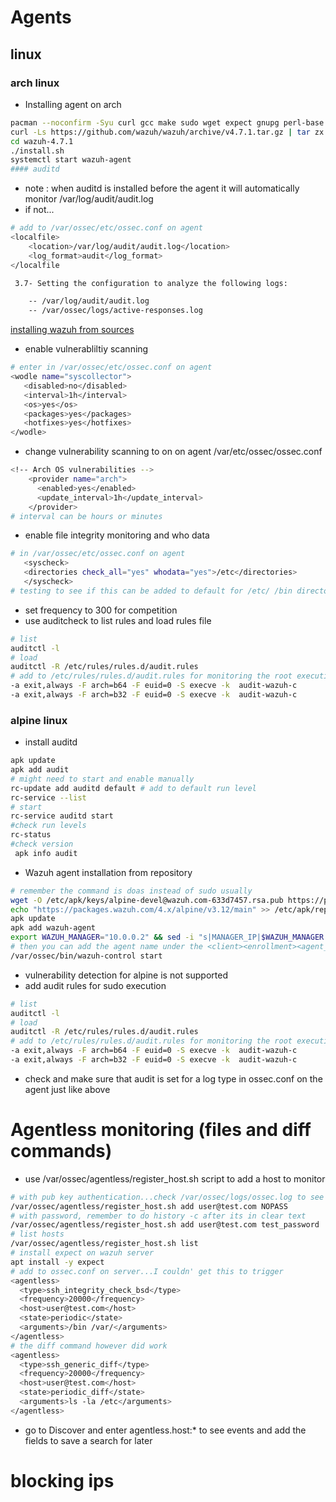 # Agents
## linux
### arch linux
- Installing agent on arch
```bash
pacman --noconfirm -Syu curl gcc make sudo wget expect gnupg perl-base perl fakeroot python brotli automake autoconf libtool gawk libsigsegv nodejs base-devel inetutils cmake
curl -Ls https://github.com/wazuh/wazuh/archive/v4.7.1.tar.gz | tar zx
cd wazuh-4.7.1
./install.sh
systemctl start wazuh-agent
#### auditd 
```
- note : when auditd is installed before the agent it will automatically monitor /var/log/audit/audit.log
- if not...
```bash
# add to /var/ossec/etc/ossec.conf on agent
<localfile>
    <location>/var/log/audit/audit.log</location>
    <log_format>audit</log_format>
</localfile
```
```bash
 3.7- Setting the configuration to analyze the following logs:

    -- /var/log/audit/audit.log
    -- /var/ossec/logs/active-responses.log
```
[installing wazuh from sources](https://documentation.wazuh.com/current/deployment-options/wazuh-from-sources/wazuh-agent/index.html)
- enable vulnerabliltiy scanning 
```bash
# enter in /var/ossec/etc/ossec.conf on agent
<wodle name="syscollector">
   <disabled>no</disabled>
   <interval>1h</interval>
   <os>yes</os>
   <packages>yes</packages>
   <hotfixes>yes</hotfixes>
</wodle>
```
- change vulnerability scanning to on on agent /var/etc/ossec/ossec.conf
```bash
<!-- Arch OS vulnerabilities -->
    <provider name="arch">
      <enabled>yes</enabled>
      <update_interval>1h</update_interval>
    </provider>
# interval can be hours or minutes
```
- enable file integrity monitoring and who data
```bash
# in /var/ossec/etc/ossec.conf on agent
   <syscheck>
   <directories check_all="yes" whodata="yes">/etc</directories>
   </syscheck>
# testing to see if this can be added to default for /etc/ /bin directories

```
- set frequency to 300 for competition
- use auditcheck to list rules and load rules file
```bash
# list
auditctl -l
# load
auditctl -R /etc/rules/rules.d/audit.rules
# add to /etc/rules/rules.d/audit.rules for monitoring the root execution syscall
-a exit,always -F arch=b64 -F euid=0 -S execve -k  audit-wazuh-c
-a exit,always -F arch=b32 -F euid=0 -S execve -k  audit-wazuh-c
```

### alpine linux
- install auditd 
```bash
apk update
apk add audit
# might need to start and enable manually
rc-update add auditd default # add to default run level
rc-service --list
# start
rc-service auditd start
#check run levels
rc-status
#check version
 apk info audit
```
- Wazuh agent installation from repository
```bash
# remember the command is doas instead of sudo usually
wget -O /etc/apk/keys/alpine-devel@wazuh.com-633d7457.rsa.pub https://packages.wazuh.com/key/alpine-devel%40wazuh.com-633d7457.rsa.pub
echo "https://packages.wazuh.com/4.x/alpine/v3.12/main" >> /etc/apk/repositories
apk update
apk add wazuh-agent
export WAZUH_MANAGER="10.0.0.2" && sed -i "s|MANAGER_IP|$WAZUH_MANAGER|g" /var/ossec/etc/ossec.conf
# then you can add the agent name under the <client><enrollment><agent_name>AGENT_NAME</agent_name></enrollment></client>...also <groups>
/var/ossec/bin/wazuh-control start
```
- vulnerability detection for alpine is not supported
- add audit rules for sudo execution
```bash
# list
auditctl -l
# load
auditctl -R /etc/rules/rules.d/audit.rules
# add to /etc/rules/rules.d/audit.rules for monitoring the root execution syscall
-a exit,always -F arch=b64 -F euid=0 -S execve -k  audit-wazuh-c
-a exit,always -F arch=b32 -F euid=0 -S execve -k  audit-wazuh-c
```
- check and make sure that audit is set for a log type in ossec.conf on the agent just like above

# Agentless monitoring (files and diff commands)
- use /var/ossec/agentless/register_host.sh script to add a host to monitor
```bash
# with pub key authentication...check /var/ossec/logs/ossec.log to see if it worked!
/var/ossec/agentless/register_host.sh add user@test.com NOPASS
# with password, remember to do history -c after its in clear text
/var/ossec/agentless/register_host.sh add user@test.com test_password
# list hosts
/var/ossec/agentless/register_host.sh list
# install expect on wazuh server
apt install -y expect
# add to ossec.conf on server...I couldn' get this to trigger
<agentless>
  <type>ssh_integrity_check_bsd</type>
  <frequency>20000</frequency>
  <host>user@test.com</host>
  <state>periodic</state>
  <arguments>/bin /var/</arguments>
</agentless>
# the diff command however did work
<agentless>
  <type>ssh_generic_diff</type>
  <frequency>20000</frequency>
  <host>user@test.com</host>
  <state>periodic_diff</state>
  <arguments>ls -la /etc</arguments>
</agentless>
```
- go to Discover and enter agentless.host:* to see events and add the fields to save a search for later

# blocking ips

